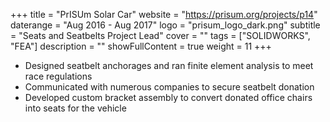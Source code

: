 +++
title = "PrISUm Solar Car"
website = "https://prisum.org/projects/p14"
daterange = "Aug 2016 - Aug 2017"
logo = "prisum_logo_dark.png"
subtitle = "Seats and Seatbelts Project Lead"
cover = ""
tags = ["SOLIDWORKS", "FEA"]
description = ""
showFullContent = true
weight = 11
+++

- Designed seatbelt anchorages and ran finite element analysis to meet race regulations
- Communicated with numerous companies to secure seatbelt donation
- Developed custom bracket assembly to convert donated office chairs into seats for the vehicle
